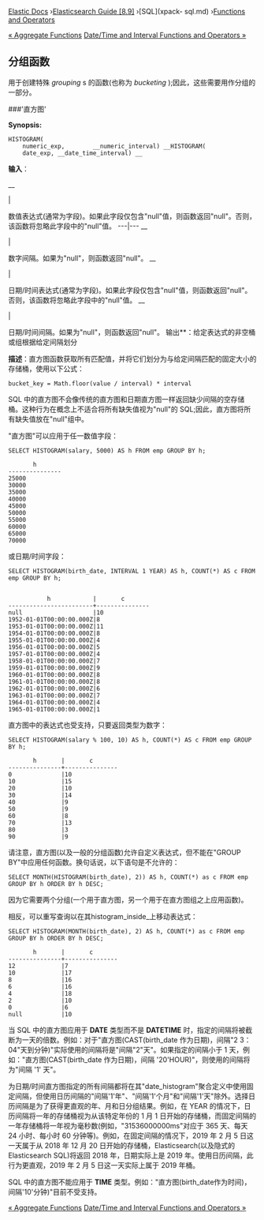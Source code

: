 

[Elastic Docs](/guide/) ›[Elasticsearch Guide [8.9]](index.md) ›[SQL](xpack-
sql.md) ›[Functions and Operators](sql-functions.md)

[« Aggregate Functions](sql-functions-aggs.md) [Date/Time and Interval
Functions and Operators »](sql-functions-datetime.md)

## 分组函数

用于创建特殊 _grouping_ s 的函数(也称为 _bucketing_ );因此，这些需要用作分组的一部分。

###'直方图'

**Synopsis:**

    
    
    HISTOGRAM(
        numeric_exp,        __numeric_interval) __HISTOGRAM(
        date_exp, __date_time_interval) __

**输入**：

__

|

数值表达式(通常为字段)。如果此字段仅包含"null"值，则函数返回"null"。否则，该函数将忽略此字段中的"null"值。   ---|---    __

|

数字间隔。如果为"null"，则函数返回"null"。   __

|

日期/时间表达式(通常为字段)。如果此字段仅包含"null"值，则函数返回"null"。否则，该函数将忽略此字段中的"null"值。   __

|

日期/时间间隔。如果为"null"，则函数返回"null"。   输出**：给定表达式的非空桶或组根据给定间隔划分

**描述**：直方图函数获取所有匹配值，并将它们划分为与给定间隔匹配的固定大小的存储桶，使用以下公式：

    
    
    bucket_key = Math.floor(value / interval) * interval

SQL 中的直方图不会像传统的直方图和日期直方图一样返回缺少间隔的空存储桶。这种行为在概念上不适合将所有缺失值视为"null"的 SQL;因此，直方图将所有缺失值放在"null"组中。

"直方图"可以应用于任一数值字段：

    
    
    SELECT HISTOGRAM(salary, 5000) AS h FROM emp GROUP BY h;
    
           h
    ---------------
    25000
    30000
    35000
    40000
    45000
    50000
    55000
    60000
    65000
    70000

或日期/时间字段：

    
    
    SELECT HISTOGRAM(birth_date, INTERVAL 1 YEAR) AS h, COUNT(*) AS c FROM emp GROUP BY h;
    
    
               h            |       c
    ------------------------+---------------
    null                    |10
    1952-01-01T00:00:00.000Z|8
    1953-01-01T00:00:00.000Z|11
    1954-01-01T00:00:00.000Z|8
    1955-01-01T00:00:00.000Z|4
    1956-01-01T00:00:00.000Z|5
    1957-01-01T00:00:00.000Z|4
    1958-01-01T00:00:00.000Z|7
    1959-01-01T00:00:00.000Z|9
    1960-01-01T00:00:00.000Z|8
    1961-01-01T00:00:00.000Z|8
    1962-01-01T00:00:00.000Z|6
    1963-01-01T00:00:00.000Z|7
    1964-01-01T00:00:00.000Z|4
    1965-01-01T00:00:00.000Z|1

直方图中的表达式也受支持，只要返回类型为数字：

    
    
    SELECT HISTOGRAM(salary % 100, 10) AS h, COUNT(*) AS c FROM emp GROUP BY h;
    
           h       |       c
    ---------------+---------------
    0              |10
    10             |15
    20             |10
    30             |14
    40             |9
    50             |9
    60             |8
    70             |13
    80             |3
    90             |9

请注意，直方图(以及一般的分组函数)允许自定义表达式，但不能在"GROUP BY"中应用任何函数。换句话说，以下语句是不允许的：

    
    
    SELECT MONTH(HISTOGRAM(birth_date), 2)) AS h, COUNT(*) as c FROM emp GROUP BY h ORDER BY h DESC;

因为它需要两个分组(一个用于直方图，另一个用于在直方图组之上应用函数)。

相反，可以重写查询以在其histogram_inside_上移动表达式：

    
    
    SELECT HISTOGRAM(MONTH(birth_date), 2) AS h, COUNT(*) as c FROM emp GROUP BY h ORDER BY h DESC;
    
           h       |       c
    ---------------+---------------
    12             |7
    10             |17
    8              |16
    6              |16
    4              |18
    2              |10
    0              |6
    null           |10

当 SQL 中的直方图应用于 **DATE** 类型而不是 **DATETIME** 时，指定的间隔将被截断为一天的倍数。例如：对于"直方图(CAST(birth_date 作为日期)，间隔"2 3：04"天到分钟)"实际使用的间隔将是"间隔"2"天"。如果指定的间隔小于 1 天，例如："直方图(CAST(birth_date 作为日期)，间隔 '20'HOUR)"，则使用的间隔将为"间隔 '1' 天"。

为日期/时间直方图指定的所有间隔都将在其"date_histogram"聚合定义中使用固定间隔，但使用日历间隔的"间隔'1'年"、"间隔'1'个月"和"间隔'1'天"除外。选择日历间隔是为了获得更直观的年、月和日分组结果。例如，在 YEAR 的情况下，日历间隔将一年的存储桶视为从该特定年份的 1 月 1 日开始的存储桶，而固定间隔的一年存储桶将一年视为毫秒数(例如，"31536000000ms"对应于 365 天、每天 24 小时、每小时 60 分钟等)。例如，在固定间隔的情况下，2019 年 2 月 5 日这一天属于从 2018 年 12 月 20 日开始的存储桶，Elasticsearch(以及隐式的 Elasticsearch SQL)将返回 2018 年，日期实际上是 2019 年。使用日历间隔，此行为更直观，2019 年 2 月 5 日这一天实际上属于 2019 年桶。

SQL 中的直方图不能应用于 **TIME** 类型。例如："直方图(birth_date作为时间)，间隔'10'分钟)"目前不受支持。

[« Aggregate Functions](sql-functions-aggs.md) [Date/Time and Interval
Functions and Operators »](sql-functions-datetime.md)
